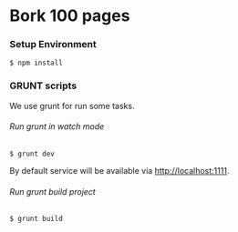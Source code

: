 # Bork 100 pages

### Setup Environment

```
$ npm install
```

### GRUNT scripts

We use grunt for run some tasks.

###### Run grunt in watch mode

```
$ grunt dev
```

By default service will be available via [http://localhost:1111](http://localhost:1111).

###### Run grunt build project

```
$ grunt build
```
